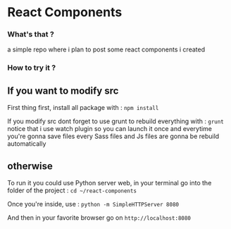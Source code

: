 # React Components

### What's that ? ###

a simple repo where i plan to post some react components i created

### How to try it ? ###

## If you want to modify src ##
First thing first, install all package with :
` npm install `

If you modify src dont forget to use grunt to rebuild everything with :
` grunt `
notice that i use watch plugin so you can launch it once and everytime you're gonna save files
every Sass files and Js files are gonna be rebuild automatically

## otherwise ##
To run it you could use Python server web, in your terminal go into the folder of the project :
`cd ~/react-components`

Once you're inside, use :
`python -m SimpleHTTPServer 8080`

And then in your favorite browser go on ` http://localhost:8080 `
